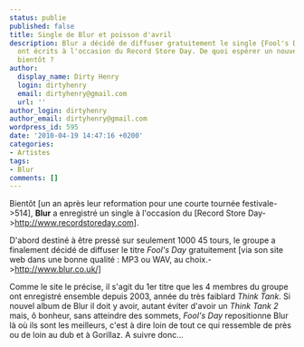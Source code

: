```yaml
---
status: publie
published: false
title: Single de Blur et poisson d'avril
description: Blur a décidé de diffuser gratuitement le single {Fool's Day} qu'ils
  ont écrits à l'occasion du Record Store Day. De quoi espérer un nouvel album pour
  bientôt ?
author:
  display_name: Dirty Henry
  login: dirtyhenry
  email: dirtyhenry@gmail.com
  url: ''
author_login: dirtyhenry
author_email: dirtyhenry@gmail.com
wordpress_id: 595
date: '2010-04-19 14:47:16 +0200'
categories:
- Artistes
tags:
- Blur
comments: []
---
```

Bientôt [un an après leur reformation pour une courte tournée festivale->514], __Blur__ a enregistré un single à l'occasion du [Record Store Day->http://www.recordstoreday.com].

D'abord destiné à être pressé sur seulement 1000 45 tours, le groupe a finalement décidé de diffuser le titre *Fool's Day* gratuitement [via son site web dans une bonne qualité : MP3 ou WAV, au choix.->http://www.blur.co.uk/]

Comme le site le précise, il s'agit du 1er titre que les 4 membres du groupe ont enregistré ensemble depuis 2003, année du très faiblard *Think Tank*. Si nouvel album de Blur il doit y avoir, autant éviter d'avoir un *Think Tank 2* mais, ô bonheur, sans atteindre des sommets, *Fool's Day* repositionne Blur là où ils sont les meilleurs, c'est à dire loin de tout ce qui ressemble de près ou de loin au dub et à Gorillaz. A suivre donc...
